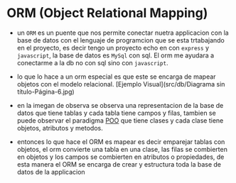 # **ORM (Object Relational Mapping)**

- un `ORM` es un puente que nos permite conectar nuetra applicacion con la base de datos con el lenguaje de programcion que se esta trtabajando en el proyecto, es decir tengo un proyecto echo en con `express` y `javascript`, la base de datos es `MySql` con sql. El orm me ayudara a conectarme a la db no con sql sino con `javascript`.

- lo que lo hace a un orm especial es que este se encarga de mapear objetos con el modelo relacional. 
[Ejemplo Visual](src/db/Diagrama sin título-Página-6.jpg)
- en la imegan de observa se observa una representacion de la base de datos que tiene tablas y cada tabla tiene campos y filas, tambien se puede observar el paradigma [POO](https://es.wikipedia.org/wiki/Programaci%C3%B3n_orientada_a_objetos#:~:text=La%20POO%20es%20un%20paradigma,emulan%20su%20comportamiento%20o%20actividad.) que tiene clases y cada clase tiene objetos, atributos y metodos.

- entonces lo que hace el ORM es mapear es decir emparejar tablas con objetos, el orm convierte una tabla en una clase, las filas se combierten en objetos y los campos se combierten en atributos o propiedades, de esta manera el ORM se encarga de crear y estructura toda la base de datos de la applicacion
